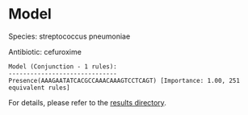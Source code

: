 
# Model

Species: streptococcus pneumoniae

Antibiotic: cefuroxime

```
Model (Conjunction - 1 rules):
------------------------------
Presence(AAAGAATATCACGCCAAACAAAGTCCTCAGT) [Importance: 1.00, 251 equivalent rules]

```

For details, please refer to the [results directory](../../../../../results/scm_b/streptococcus+pneumoniae/cefuroxime/repeat_6/).

